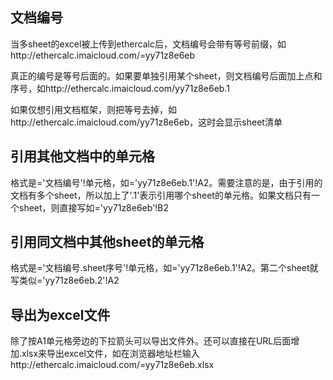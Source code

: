 ## 文档编号
当多sheet的excel被上传到ethercalc后，文档编号会带有等号前缀，如http://ethercalc.imaicloud.com/=yy71z8e6eb 

真正的编号是等号后面的。如果要单独引用某个sheet，则文档编号后面加上点和序号，如http://ethercalc.imaicloud.com/yy71z8e6eb.1

如果仅想引用文档框架，则把等号去掉，如http://ethercalc.imaicloud.com/yy71z8e6eb，这时会显示sheet清单

## 引用其他文档中的单元格
格式是='文档编号'!单元格，如='yy71z8e6eb.1'!A2。需要注意的是，由于引用的文档有多个sheet，所以加上了'.1'表示引用哪个sheet的单元格。如果文档只有一个sheet，则直接写如='yy71z8e6eb'!B2

## 引用同文档中其他sheet的单元格
格式是='文档编号.sheet序号'!单元格，如='yy71z8e6eb.1'!A2。第二个sheet就写类似='yy71z8e6eb.2'!A2

## 导出为excel文件
除了按A1单元格旁边的下拉箭头可以导出文件外。还可以直接在URL后面增加.xlsx来导出excel文件，如在浏览器地址栏输入http://ethercalc.imaicloud.com/=yy71z8e6eb.xlsx
